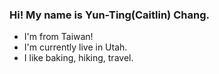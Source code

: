 ### Hi! My name is Yun-Ting(Caitlin) Chang.

- I'm from Taiwan!
- I'm currently live in Utah.
- I like baking, hiking, travel.

